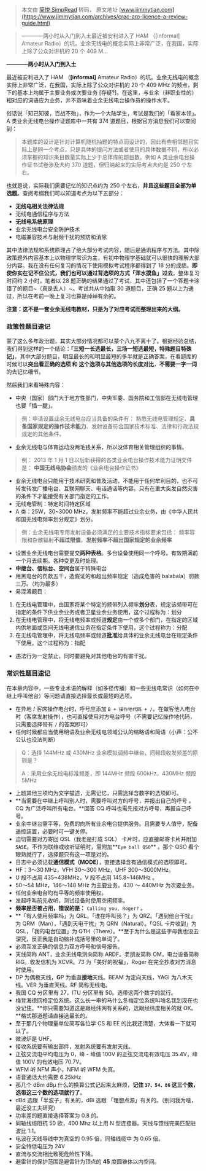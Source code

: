 > 本文由 [简悦 SimpRead](http://ksria.com/simpread/) 转码， 原文地址 [www.jimmytian.com](https://www.jimmytian.com/archives/crac-aro-licence-a-review-guide.html)

> ————两小时从入门到入土最近被安利进入了 HAM （[informal] Amateur Radio）的坑。业余无线电的概念实际上非常广泛，在我国，实际上除了公众对讲机的 20 个 409 M...

**————两小时从入门到入土**

最近被安利进入了 HAM （**[informal]** Amateur Radio）的坑。业余无线电的概念实际上非常广泛，在我国，实际上除了公众对讲机的 20 个 409 MHz 的频点，剩下的基本上均属于主要业务或次要业务 [存疑?]。在这里，与业余（非职业性的）相对应的词语应为业务，并不意味着业余无线电台操作员的操作水平。

俗话说「知己知彼，百战不殆」，作为一个大陆学生，考试是我们的「看家本领」。A 类业余无线电台操作证题库中一共有 374 道题目，根据官方消息我们可以查阅到：

> 本题库的设计是针对计算机随机抽题的特点而设计的，因此有些相邻题目实际上是同一个考点，只是具体的提问方法或者使用的具体数据不同，所以必须掌握的知识条目数量实际上少于总体库的题目数。例如 A 类业余电台操作证书试卷涉及大约 370 道题，但归纳起来的实际考点大约是 250 个左右。

也就是说，实际我们需要记忆的知识点约为 250 个左右，**并且这些题目全部为单选题**。查阅考纲我们可以知道考点为以下五部分：

*   **无线电相关法律法规**
*   无线电通信程序与方法
*   **无线电系统原理**
*   业余无线电台安全防护技术
*   电磁兼容技术与射频干扰的预防和消除

其中法律法规和系统原理占了绝大部分考试内容，随后是通讯程序与方法。其中除政策题外内容基本上以物理学常识为主，有初中物理学基础就可以很快的理解大部分内容。我在没有任何复习的情况下使用模拟考试程序都得到了 18 分的成绩。**即使你实在记不住公式，我们也可以通过背选项的方式「浑水摸鱼」过去**，整体复习时间约 2 小时，笔者以 28 题正确的结果通过了考试，其中还包括了一个答题卡涂错了的题目~（真是丢人）~。考试共从中抽取 30 道题目，正确 25 题以上为通过，所以在考前一晚上复习也算是绰绰有余的。

**注意：这不是一套业余无线电教材，只是为了对应考试而整理出来的大纲。**

### 政策性题目速记

蒙了这么多年政治题，其实大部分情况都可以蒙个八九不离十了。根据经验总结，我们得到这样的一个结论：**「三短一长选最长，三场一短选最短，特殊题目特殊记」**。其中大部分题目，明显最长的和明显最短的多半就是正确答案，在看题库的时候可以**突出看正确的选项 和 这个选项与其他选项的长度对比**，**不需要一字一词**的去记忆细节。

然后我们来看特殊内容：

*   中央（国家）部门大于地方性部门，中央军委、国务院和工信部在无线电管理也要「插一腿」。

> 例：申请设置业余无线电台应当具备的条件有： 熟悉无线电管理规定、**具备国家规定的操作技术能力**、发射设备符合国家技术标准、法律和行政法规规定的其他条件。

*   业余无线电与体育运动没两毛钱关系，所以没体育相关管理组织的事情。

> 例： 2013 年 1 月 1 日以后新获得的各类业余电台操作技术能力证明文件是： **中国无线电协会**颁发的《业余电台操作证书》

*   业余无线电台只能用于技术研究和普及活动，不能用于任何牟利目的，也不可转发转发广播电台、互联网聊天、电话通话等内容。只有在重大突发自然灾害的条件下才能接受有关部门指定的工作。
*   无线电管制：特定时间特定区域
*   A 类：25W，30~3000 MHz，发射频率不能超过业余业务，由《中华人民共和国无线电频率划分规定》划分。

> 例：业余无线电专用发射设备必须满足的主要技术指标要求包括： 频率容限和杂散辐射**不超过限值**，**发射频率不超出国家规定的业余频率**

*   设置业余无线电台需要提交**两种表格**。多台设备使用同一个呼号。有效期满前一个月去续期。各种变更及时处理。
*   **中继台、信标台、空间台**属于特殊电台
*   用黑电台的罚款五千，造假证的和超出频率规定（造成危害的 balabala）罚款三万。（均为最多）
*   易混淆题目：

1.  在无线电管理中，由国家将某个特定的频带列入频率**划分**表，规定该频带可在指定的条件下供业余业务或者卫星业余业务使用，这个过程称为：划分
2.  在无线电管理中，将无线电频率或频道**规定**由一个或多个部门，在指定的区域内供地面或空间无线电通信业务在指定条件下使用，这个过程称为：分配
3.  在无线电管理中，将无线电频率或频道**批准**给具体的业余无线电台在规定条件下使用，这个过程称为：指配

*   违法行为一定禁止，同时要避免对其他电台的有害干扰。

### 常识性题目速记

在本章内容中，一些专业术语的解释（如多径传播）和一些无线电常识（如何在中继上呼叫他台）等问题请直接选择最长或最短的选项。

*   在异地 / 客席操作电台时，呼号应添加 `B + 操作地代码 + /`。在做客他人电台时（客席发射操作），也可直接使用对方电台呼号（不需要记忆操作地代码，只需要选择带有 `/` 的答案即可）
*   任何时候都应当使用明语及业余无线电领域公认的缩略语和简语（小声：公不公认也没法判断）

> Q：选择 144MHz 或 430MHz 业余模拟调频中继台，同频段收发频差的原则是？
> 
> A：采用业余无线电标准频差，即 144MHz 频段 600kHz，430MHz 频段 5MHz

*   上题其他三项均为文字描述，无需记忆，只需选择含数字的选项即可。
*   **当需要在中继上呼叫别人时，需要呼叫对方的呼号，并报出自己的呼号 。CQ 为广泛呼叫所有电台。**回答 CQ 呼叫也需先报对方呼号，再报自己呼号。
*   业余中继台需平等，免费的向所有业余电台提供服务。且需要专人值守，配备遥控装置，必要时可一键关停。
*   迫切需要对方寄回 QSL（我老是打成 SQL） 卡片时，应直接邮寄卡片并附加 **`SASE`**。不作为联络或收听证明时，需附加**`Eye ball QSO`** 。那个 QSO 看个眼熟就行了，选择题只有这一项是对的。
*   日志中必须记载**通信模式（MODE）**，直接选择含有通信模式的选项即可。
*   HF：3～30 MHz，VFH 30～300 MHz，UHF 300～3000MHz。
*   U 段不占用 435~438MHz，V 段不占用 145.8~146MHz 。
*   50～54 MHz，146～148 MHz 为主要业务。430 ～ 440MHz 为次要业务。
*   任何业余电台均有平等的频率使用权。
*   发起呼叫前先收听，测试设备时使用空闲频率。
*   **频率是否被占用，错误的是：** `Calling you, Roger?` 。
*   **「有人使用频率吗」为 QRL。「谁在呼叫我？」为 QRZ。「遇到他台干扰」为 QRM（Man），「遇到天电干扰」为 QRN（Natural）。「QSL 卡片收到」为 QSL，「我的电台位置」为 QTH（There）。**至于为什么是这些字母我也没去深究，反正我是自动脑补成括号里的单词了。
*   必须互发正确的信息为双方呼号和信号报告。
*   天线简称 ANT，业余无线电测向简称 ARDF。老朋友简称 OM，电台设备简称 RIG。收发信机为 XCVR。73 为「美好的祝福」，Roger 在完全抄收对方消息时使用。
*   DP 为偶极天线，**G**P 为垂直**接地**天线。BEAM 为定向天线，YAGI 为八木天线。VER 为垂直天线。RF 简称无线电。
*   我国 CQ 分区里有 27，ITU 分区里有 50。选带这两个数字的就行。
*   梅登海德网格定位系统。这么长一串的马什么冬梅定位系统叫啥名我到现在也没记住。**你只需要知道这是跟经纬网有关系的，选跟经纬度相关的就 OK。**格式那道题请直接选最长的。
*   至于那几个物理量单位简写各位学 CS 和 EE 的比我还清楚，大体看一下就可以了。
*   微波炉是 UHF。
*   接收系统要有输出部件，发射系统要有发射天线。
*   正弦交流电平均电压为 0，峰 - 峰值 100V 的正弦交流电有效电压 35.4V，峰值 100V 的有效电压 70.7V。
*   WFM 听 NFM 声小，NFM 听 WFM 失真。
*   语音通话大约需要 6.25kHz
*   那几个 dBm dBμ 什么的换算公式记起来太麻烦，**记住 `37、54、86` 这三个数，选带这三个数的选项就行了**。
*   dBd 选跟「半波子」有关的，dBi 选跟 「理想点源」有关的。（别问我为啥，最近没工夫研究）
*   功率差的题直接选择答案为 0.8 的。
*   同轴线缆阻抗 50 欧，400 Mhz 以上用 N 型连接器。天线与馈线完美匹配驻波比 1:1。
*   电波在天线导线中为真空的 0.95 倍，同轴线缆中 为 0.65 倍。
*   安全特低电压为 24V
*   直流与交流相比致死危险性下降。
*   避雷针的保护范围是避雷针为顶点的 **45** 度圆锥体以内空间。